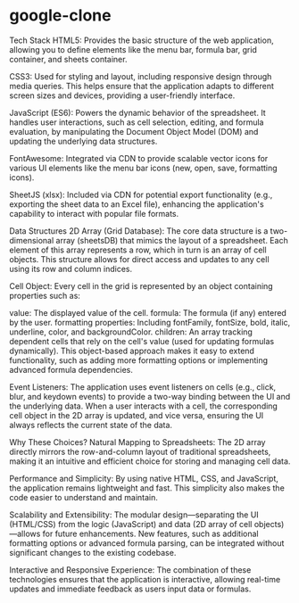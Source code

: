 # google-clone

Tech Stack
HTML5:
Provides the basic structure of the web application, allowing you to define elements like the menu bar, formula bar, grid container, and sheets container.

CSS3:
Used for styling and layout, including responsive design through media queries. This helps ensure that the application adapts to different screen sizes and devices, providing a user-friendly interface.

JavaScript (ES6):
Powers the dynamic behavior of the spreadsheet. It handles user interactions, such as cell selection, editing, and formula evaluation, by manipulating the Document Object Model (DOM) and updating the underlying data structures.

FontAwesome:
Integrated via CDN to provide scalable vector icons for various UI elements like the menu bar icons (new, open, save, formatting icons).

SheetJS (xlsx):
Included via CDN for potential export functionality (e.g., exporting the sheet data to an Excel file), enhancing the application's capability to interact with popular file formats.

Data Structures
2D Array (Grid Database):
The core data structure is a two-dimensional array (sheetsDB) that mimics the layout of a spreadsheet. Each element of this array represents a row, which in turn is an array of cell objects. This structure allows for direct access and updates to any cell using its row and column indices.

Cell Object:
Every cell in the grid is represented by an object containing properties such as:

value: The displayed value of the cell.
formula: The formula (if any) entered by the user.
formatting properties: Including fontFamily, fontSize, bold, italic, underline, color, and backgroundColor.
children: An array tracking dependent cells that rely on the cell's value (used for updating formulas dynamically).
This object-based approach makes it easy to extend functionality, such as adding more formatting options or implementing advanced formula dependencies.

Event Listeners:
The application uses event listeners on cells (e.g., click, blur, and keydown events) to provide a two-way binding between the UI and the underlying data. When a user interacts with a cell, the corresponding cell object in the 2D array is updated, and vice versa, ensuring the UI always reflects the current state of the data.

Why These Choices?
Natural Mapping to Spreadsheets:
The 2D array directly mirrors the row-and-column layout of traditional spreadsheets, making it an intuitive and efficient choice for storing and managing cell data.

Performance and Simplicity:
By using native HTML, CSS, and JavaScript, the application remains lightweight and fast. This simplicity also makes the code easier to understand and maintain.

Scalability and Extensibility:
The modular design—separating the UI (HTML/CSS) from the logic (JavaScript) and data (2D array of cell objects)—allows for future enhancements. New features, such as additional formatting options or advanced formula parsing, can be integrated without significant changes to the existing codebase.

Interactive and Responsive Experience:
The combination of these technologies ensures that the application is interactive, allowing real-time updates and immediate feedback as users input data or formulas.
